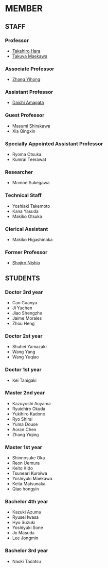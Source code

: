 # MEMBER
## STAFF
### Professor
- [Takahiro Hara](http://web.www-mmde.ist.osaka-u.ac.jp/~hara)
- [Takuya Maekawa](http://web.www-mmde.ist.osaka-u.ac.jp/~maekawa)
### Associate Professor
- [Zhang Yihong](https://www.ringspool.com/yihongzhang)
### Assistant Professor
- [Daichi Amagata](https://amgt-d1.github.io/)
### Guest Professor
- [Masumi Shirakawa](http://iwnsew.com/)
- Xia Qingxin
### Specially Appointed Assistant Professor
- Ryoma Otsuka
- Kumrai Teerawat
### Researcher
- Momoe Sukegawa
### Technical Staff
- Yoshiaki Takemoto
- Kana Yasuda
- Makiko Otsuka
### Clerical Assistant
- Makiko Higashinaka
### Former Professor
- [Shojiro Nishio](https://mmde-lab.github.io/member-webpage/nishio/index.html)
## STUDENTS
### Doctor 3rd year
- Cao Guanyu
- Ji Yuchen
- Jiao Shengzhe
- Jaime Morales
- Zhou Heng
### Doctor 2st year
- Shuhei Yamazaki
- Wang Yang
- Wang Yuqiao
### Doctor 1st year
- Kei Tanigaki
### Master 2nd year
- Kazuyoshi Aoyama
- Ryuichiro Okuda
- Yukihiro Kadono
- Ryo Shirai
- Yuma Douse
- Aoran Chen
- Zhang Yiqing
### Master 1st year
- Shinnosuke Oka
- Reon Uemura
- Keito Kido
- Tsuneari Kuroiwa
- Yoshiyuki Maekawa
- Keita Matsunaka
- Qiao hongyin
### Bachelor 4th year
- Kazuki Azuma
- Ryusei Iwasa
- Hyo Suzuki
- Yoshiyuki Sone
- Jo Masuda
- Lee Jongmin
### Bachelor 3rd year
- Naoki Tadatsu